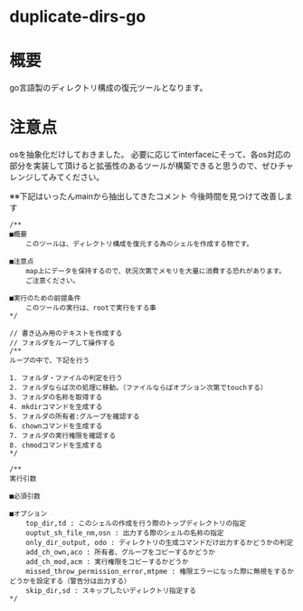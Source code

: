 # duplicate-dirs-go

# 概要
go言語製のディレクトリ構成の復元ツールとなります。

# 注意点
osを抽象化だけしておきました。
必要に応じてinterfaceにそって、各os対応の部分を実装して頂けると拡張性のあるツールが構築できると思うので、ぜひチャレンジしてみてください。

※※下記はいったんmainから抽出してきたコメント 今後時間を見つけて改善します

	/**
	■概要
		このツールは、ディレクトリ構成を復元する為のシェルを作成する物です。

	■注意点
		map上にデータを保持するので、状況次第でメモリを大量に消費する恐れがあります。
		ご注意ください。

	■実行のための前提条件
		このツールの実行は、rootで実行をする事
	*/

	// 書き込み用のテキストを作成する
	// フォルダをループして操作する
	/**
	ループの中で、下記を行う

	1. フォルダ・ファイルの判定を行う
	2. フォルダならば次の処理に移動。（ファイルならばオプション次第でtouchする）
	3. フォルダの名称を取得する
	4. mkdirコマンドを生成する
	5. フォルダの所有者:グループを確認する
	6. chownコマンドを生成する
	7. フォルダの実行権限を確認する
	8. chmodコマンドを生成する
	*/

	/**
	実行引数

	■必須引数

	■オプション
		top_dir,td : このシェルの作成を行う際のトップディレクトリの指定
		ouptut_sh_file_nm,osn : 出力する際のシェルの名称の指定
		only_dir_output, odo : ディレクトリの生成コマンドだけ出力するかどうかの判定
		add_ch_own,aco : 所有者、グループをコピーするかどうか
		add_ch_mod,acm : 実行権限をコピーするかどうか
		missed_throw_permission_error,mtpme : 権限エラーになった際に無視をするかどうかを設定する（警告分は出力する）
		skip_dir,sd : スキップしたいディレクトリ指定する
	*/